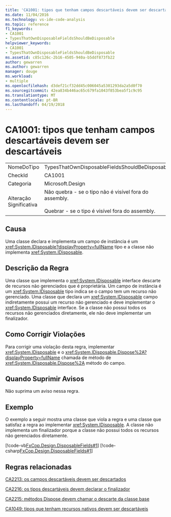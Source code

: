 ```yaml
---
title: 'CA1001: tipos que tenham campos descartáveis devem ser descartáveis'
ms.date: 11/04/2016
ms.technology: vs-ide-code-analysis
ms.topic: reference
f1_keywords:
- CA1001
- TypesThatOwnDisposableFieldsShouldBeDisposable
helpviewer_keywords:
- CA1001
- TypesThatOwnDisposableFieldsShouldBeDisposable
ms.assetid: c85c126c-2b16-4505-940a-b5ddf873fb22
author: gewarren
ms.author: gewarren
manager: douge
ms.workload:
- multiple
ms.openlocfilehash: d3def21cf32dd45c006045a5301293da2a5d0f70
ms.sourcegitcommit: 42ea834b446ac65c679fa1043f853bea5f1c9c95
ms.translationtype: MT
ms.contentlocale: pt-BR
ms.lasthandoff: 04/19/2018
---
```

# <a name="ca1001-types-that-own-disposable-fields-should-be-disposable"></a>CA1001: tipos que tenham campos descartáveis devem ser descartáveis
|||
|-|-|
|NomeDoTipo|TypesThatOwnDisposableFieldsShouldBeDisposable|
|CheckId|CA1001|
|Categoria|Microsoft.Design|
|Alteração Significativa|Não quebra - se o tipo não é visível fora do assembly.<br /><br /> Quebrar - se o tipo é visível fora do assembly.|

## <a name="cause"></a>Causa
 Uma classe declara e implementa um campo de instância é um <xref:System.IDisposable?displayProperty=fullName> tipo e a classe não implementa <xref:System.IDisposable>.

## <a name="rule-description"></a>Descrição da Regra
 Uma classe que implementa o <xref:System.IDisposable> interface descarte de recursos não gerenciados que é proprietária. Um campo de instância é um <xref:System.IDisposable> tipo indica se o campo tem um recurso não gerenciado. Uma classe que declara um <xref:System.IDisposable> campo indiretamente possui um recurso não gerenciado e deve implementar o <xref:System.IDisposable> interface. Se a classe não possui todos os recursos não gerenciados diretamente, ele não deve implementar um finalizador.

## <a name="how-to-fix-violations"></a>Como Corrigir Violações
 Para corrigir uma violação desta regra, implementar <xref:System.IDisposable> e o <xref:System.IDisposable.Dispose%2A?displayProperty=fullName> chamada de método de <xref:System.IDisposable.Dispose%2A> método do campo.

## <a name="when-to-suppress-warnings"></a>Quando Suprimir Avisos
 Não suprima um aviso nessa regra.

## <a name="example"></a>Exemplo
 O exemplo a seguir mostra uma classe que viola a regra e uma classe que satisfaz a regra ao implementar <xref:System.IDisposable>. A classe não implementa um finalizador porque a classe não possui todos os recursos não gerenciados diretamente.

 [!code-vb[FxCop.Design.DisposableFields#1](../code-quality/codesnippet/VisualBasic/ca1001-types-that-own-disposable-fields-should-be-disposable_1.vb)]
 [!code-csharp[FxCop.Design.DisposableFields#1](../code-quality/codesnippet/CSharp/ca1001-types-that-own-disposable-fields-should-be-disposable_1.cs)]

## <a name="related-rules"></a>Regras relacionadas
 [CA2213: os campos descartáveis devem ser descartados](../code-quality/ca2213-disposable-fields-should-be-disposed.md)

 [CA2216: os tipos descartáveis devem declarar o finalizador](../code-quality/ca2216-disposable-types-should-declare-finalizer.md)

 [CA2215: métodos Dispose devem chamar o descarte da classe base](../code-quality/ca2215-dispose-methods-should-call-base-class-dispose.md)

 [CA1049: tipos que tenham recursos nativos devem ser descartáveis](../code-quality/ca1049-types-that-own-native-resources-should-be-disposable.md)